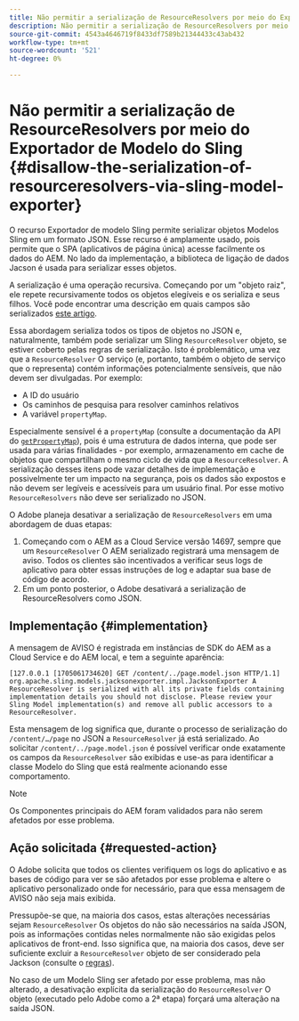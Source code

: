 ```yaml
---
title: Não permitir a serialização de ResourceResolvers por meio do Exportador de Modelo do Sling
description: Não permitir a serialização de ResourceResolvers por meio do Exportador de Modelo do Sling
source-git-commit: 4543a4646719f8433df7589b21344433c43ab432
workflow-type: tm+mt
source-wordcount: '521'
ht-degree: 0%

---
```



# Não permitir a serialização de ResourceResolvers por meio do Exportador de Modelo do Sling {#disallow-the-serialization-of-resourceresolvers-via-sling-model-exporter}

O recurso Exportador de modelo Sling permite serializar objetos Modelos Sling em um formato JSON. Esse recurso é amplamente usado, pois permite que o SPA (aplicativos de página única) acesse facilmente os dados do AEM. No lado da implementação, a biblioteca de ligação de dados Jacson é usada para serializar esses objetos.

A serialização é uma operação recursiva. Começando por um &quot;objeto raiz&quot;, ele repete recursivamente todos os objetos elegíveis e os serializa e seus filhos. Você pode encontrar uma descrição em quais campos são serializados [este artigo](https://www.baeldung.com/jackson-field-serializable-deserializable-or-not).

Essa abordagem serializa todos os tipos de objetos no JSON e, naturalmente, também pode serializar um Sling `ResourceResolver` objeto, se estiver coberto pelas regras de serialização. Isto é problemático, uma vez que a `ResourceResolver` O serviço (e, portanto, também o objeto de serviço que o representa) contém informações potencialmente sensíveis, que não devem ser divulgadas. Por exemplo:

* A ID do usuário
* Os caminhos de pesquisa para resolver caminhos relativos
* A variável `propertyMap`.

Especialmente sensível é a `propertyMap` (consulte a documentação da API do [`getPropertyMap`](https://sling.apache.org/apidocs/sling12/org/apache/sling/api/resource/ResourceResolver.html#getPropertyMap--)), pois é uma estrutura de dados interna, que pode ser usada para várias finalidades - por exemplo, armazenamento em cache de objetos que compartilham o mesmo ciclo de vida que a `ResourceResolver`. A serialização desses itens pode vazar detalhes de implementação e possivelmente ter um impacto na segurança, pois os dados são expostos e não devem ser legíveis e acessíveis para um usuário final. Por esse motivo `ResourceResolvers` não deve ser serializado no JSON.

O Adobe planeja desativar a serialização de `ResourceResolvers` em uma abordagem de duas etapas:

1. Começando com o AEM as a Cloud Service versão 14697, sempre que um `ResourceResolver` O AEM serializado registrará uma mensagem de aviso. Todos os clientes são incentivados a verificar seus logs de aplicativo para obter essas instruções de log e adaptar sua base de código de acordo.
1. Em um ponto posterior, o Adobe desativará a serialização de ResourceResolvers como JSON.

## Implementação {#implementation}

A mensagem de AVISO é registrada em instâncias de SDK do AEM as a Cloud Service e do AEM local, e tem a seguinte aparência:

```
[127.0.0.1 [1705061734620] GET /content/../page.model.json HTTP/1.1] org.apache.sling.models.jacksonexporter.impl.JacksonExporter A ResourceResolver is serialized with all its private fields containing implementation details you should not disclose. Please review your Sling Model implementation(s) and remove all public accessors to a ResourceResolver.
```

Esta mensagem de log significa que, durante o processo de serialização do `/content/…/page` no JSON a `ResourceResolver` já está serializado. Ao solicitar `/content/../page.model.json` é possível verificar onde exatamente os campos da `ResourceResolver` são exibidas e use-as para identificar a classe Modelo do Sling que está realmente acionando esse comportamento.


>[!NOTE]
>
>Os Componentes principais do AEM foram validados para não serem afetados por esse problema.

## Ação solicitada {#requested-action}

O Adobe solicita que todos os clientes verifiquem os logs do aplicativo e as bases de código para ver se são afetados por esse problema e altere o aplicativo personalizado onde for necessário, para que essa mensagem de AVISO não seja mais exibida.

Pressupõe-se que, na maioria dos casos, estas alterações necessárias sejam `ResourceResolver` Os objetos do não são necessários na saída JSON, pois as informações contidas neles normalmente não são exigidas pelos aplicativos de front-end. Isso significa que, na maioria dos casos, deve ser suficiente excluir a `ResourceResolver` objeto de ser considerado pela Jackson (consulte o [regras](https://www.baeldung.com/jackson-field-serializable-deserializable-or-not)).

No caso de um Modelo Sling ser afetado por esse problema, mas não alterado, a desativação explícita da serialização do `ResourceResolver` O objeto (executado pelo Adobe como a 2ª etapa) forçará uma alteração na saída JSON.



